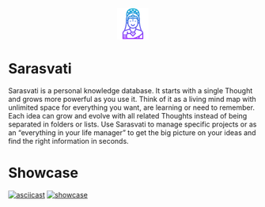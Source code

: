<p align="center">
    <img src="assets/icon.svg" height="64px"/>
</p>

# Sarasvati
Sarasvati is a personal knowledge database. It starts with a single Thought and grows more powerful as you use it. Think of it as a living mind map with unlimited space for everything you want, are learning or need to remember. Each idea can grow and evolve with all related Thoughts instead of being separated in folders or lists. Use Sarasvati to manage specific projects or as an “everything in your life manager” to get the big picture on your ideas and find the right information in seconds.


# Showcase
[![asciicast](https://asciinema.org/a/gl26FZKH5xPwUqVqe78NgrP4R.svg)](https://asciinema.org/a/gl26FZKH5xPwUqVqe78NgrP4R)
[![showcase](http://i.imgur.com/6AwuUIA.png)](https://www.youtube.com/watch?v=U1goORYJ6SA "Sarasvati showcase #1")
